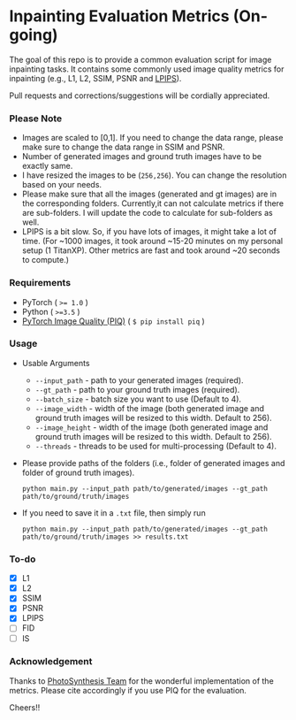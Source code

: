 # Inpainting Evaluation Metrics (On-going)
The goal of this repo is to provide a common evaluation script for image inpainting tasks. It contains some commonly used image quality metrics for inpainting (e.g., L1, L2, SSIM, PSNR and [LPIPS](https://github.com/richzhang/PerceptualSimilarity)). 

Pull requests and  corrections/suggestions will be cordially appreciated. 

### Please Note
- Images are scaled to [0,1]. If you need to change the data range, please make sure to change the data range in SSIM and PSNR.
- Number of generated images and ground truth images have to be exactly same. 
- I have resized the images to be (`256,256`). You can change the resolution based on your needs.
- Please make sure that all the images (generated and gt images) are in the corresponding folders. Currently,it can not calculate metrics if there are sub-folders. I will update the code to calculate for sub-folders as well. 
- LPIPS is a bit slow. So, if you have lots of images, it might take a lot of time. (For ~1000 images, it took around ~15-20 minutes on my personal setup (1 TitanXP). Other metrics are fast and took around ~20 seconds to compute.)

### Requirements
- PyTorch ( `>= 1.0` )
- Python ( `>=3.5` )
- [PyTorch Image Quality (PIQ)](https://github.com/photosynthesis-team/piq) ( `$ pip install piq` )

### Usage
- Usable Arguments
  - `--input_path` - path to your generated images (required).
  - `--gt_path` - path to your ground truth images (required).
  - `--batch_size` - batch size you want to use (Default to 4).
  - `--image_width` - width of the image (both generated image and ground truth images will be resized to this width. Default to 256).
  - `--image_height` - width of the image (both generated image and ground truth images will be resized to this width. Default to 256).
  - `--threads` - threads to be used for multi-processing (Default to 4).


- Please provide paths of the folders (i.e., folder of generated images and folder of ground truth images).

    `python main.py --input_path path/to/generated/images --gt_path path/to/ground/truth/images`

- If you need to save it in a `.txt` file, then simply run

    `python main.py --input_path path/to/generated/images --gt_path path/to/ground/truth/images >> results.txt`

### To-do
- [x] L1
- [x] L2
- [x] SSIM
- [x] PSNR
- [x] LPIPS
- [ ] FID
- [ ] IS

### Acknowledgement
Thanks to [PhotoSynthesis Team](https://github.com/photosynthesis-team/piq) for the wonderful implementation of the metrics. Please cite accordingly if you use PIQ for the evaluation.

Cheers!!
